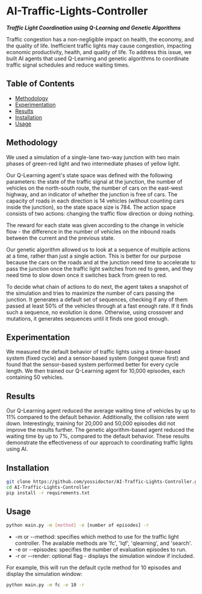 # AI-Traffic-Lights-Controller

***Traffic Light Coordination using Q-Learning and Genetic Algorithms***

Traffic congestion has a non-negligible impact on health, the economy, and the quality of life. Inefficient traffic lights may cause congestion, impacting economic productivity, health, and quality of life. To address this issue, we built AI agents that used Q-Learning and genetic algorithms to coordinate traffic signal schedules and reduce waiting times.

## Table of Contents

- [Methodology](#Methodology)
- [Experimentation](#Experimentation)
- [Results](#Results)
- [Installation](#Installation)
- [Usage](#Usage)

## Methodology

We used a simulation of a single-lane two-way junction with two main phases of green-red light and two intermediate phases of yellow light. 

Our Q-Learning agent's state space was defined with the following parameters: the state of the traffic signal at the junction, the number of vehicles on the north-south route, the number of cars on the east-west highway, and an indicator of whether the junction is free of cars. The capacity of roads in each direction is 14 vehicles (without counting cars inside the junction), so the state space size is 784. The action space consists of two actions: changing the traffic flow direction or doing nothing.

The reward for each state was given according to the change in vehicle flow - the difference in the number of vehicles on the inbound roads between the current and the previous state.

Our genetic algorithm allowed us to look at a sequence of multiple actions at a time, rather than just a single action. This is better for our purpose because the cars on the roads and at the junction need time to accelerate to pass the junction once the traffic light switches from red to green, and they need time to slow down once it switches back from green to red. 

To decide what chain of actions to do next, the agent takes a snapshot of the simulation and tries to maximize the number of cars passing the junction. It generates a default set of sequences, checking if any of them passed at least 50% of the vehicles through at a fast enough rate. If it finds such a sequence, no evolution is done. Otherwise, using crossover and mutations, it generates sequences until it finds one good enough.

## Experimentation

We measured the default behavior of traffic lights using a timer-based system (fixed cycle) and a sensor-based system (longest queue first) and found that the sensor-based system performed better for every cycle length. We then trained our Q-Learning agent for 10,000 episodes, each containing 50 vehicles.

## Results

Our Q-Learning agent reduced the average waiting time of vehicles by up to 11% compared to the default behavior. Additionally, the collision rate went down. Interestingly, training for 20,000 and 50,000 episodes did not improve the results further. The genetic algorithm-based agent reduced the waiting time by up to 7%, compared to the default behavior. These results demonstrate the effectiveness of our approach to coordinating traffic lights using AI.

## Installation

```bash
git clone https://github.com/yossidoctor/AI-Traffic-Lights-Controller.git
cd AI-Traffic-Lights-Controller
pip install -r requirements.txt
```


## Usage

```bash
python main.py -m [method] -e [number of episodes] -r
```

- -m or --method: specifies which method to use for the traffic light controller. The available methods are 'fc', 'lqf', 'qlearning', and 'search'.
- -e or --episodes: specifies the number of evaluation episodes to run.
- -r or --render: optional flag - displays the simulation window if included.
    
    
For example, this will run the default cycle method for 10 episodes and display the simulation window:
```bash
python main.py -m fc -e 10 -r
```

